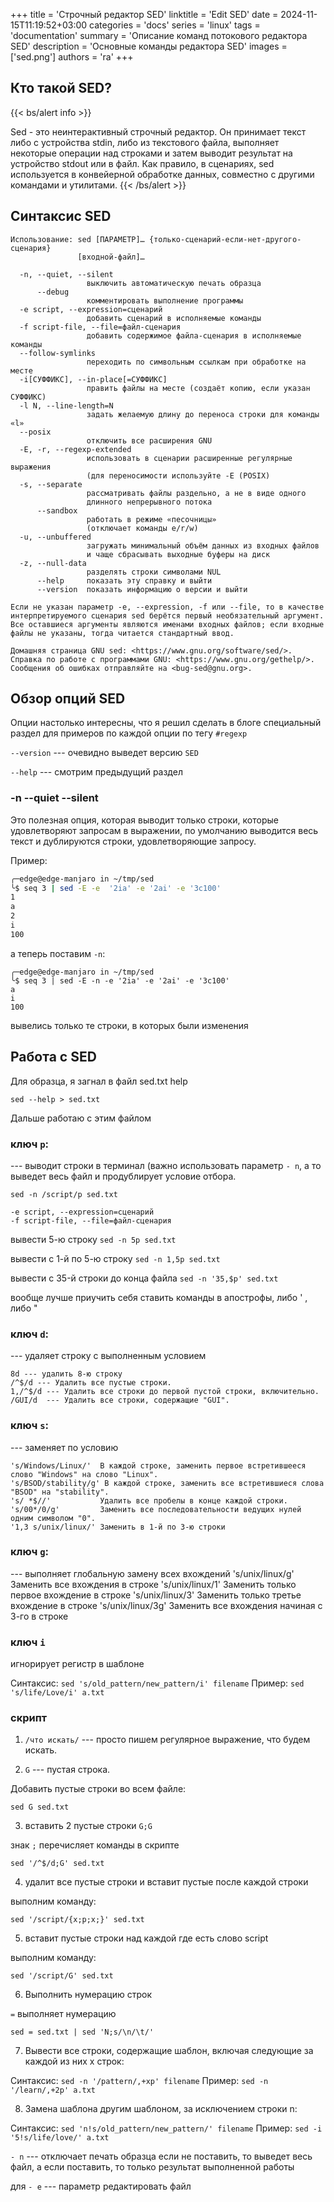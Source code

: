 +++
title = 'Строчный редактор SED'
linktitle = 'Edit SED'
date = 2024-11-15T11:19:52+03:00
categories = 'docs'
series = 'linux'
tags = 'documentation'
summary = 'Описание команд потокового редактора SED'
description = 'Основные команды редактора SED'
images = ['sed.png']
authors = 'ra'
+++

## Кто такой SED?

{{< bs/alert info >}}


Sed - это неинтерактивный строчный редактор. Он принимает текст либо с устройства stdin, либо из текстового файла, выполняет некоторые операции над строками и затем выводит результат на устройство stdout или в файл. Как правило, в сценариях, sed используется в конвейерной обработке данных, совместно с другими командами и утилитами.
{{< /bs/alert >}}
## Синтаксис SED



```shell
Использование: sed [ПАРАМЕТР]… {только-сценарий-если-нет-другого-сценария}
               [входной-файл]…

  -n, --quiet, --silent
                 выключить автоматическую печать образца
      --debug
                 комментировать выполнение программы
  -e script, --expression=сценарий
                 добавить сценарий в исполняемые команды
  -f script-file, --file=файл-сценария
                 добавить содержимое файла-сценария в исполняемые команды
  --follow-symlinks
                 переходить по символьным ссылкам при обработке на месте
  -i[СУФФИКС], --in-place[=СУФФИКС]
                 править файлы на месте (создаёт копию, если указан СУФФИКС)
  -l N, --line-length=N
                 задать желаемую длину до переноса строки для команды «l»
  --posix
                 отключить все расширения GNU
  -E, -r, --regexp-extended
                 использовать в сценарии расширенные регулярные выражения
                 (для переносимости используйте -E (POSIX)
  -s, --separate
                 рассматривать файлы раздельно, а не в виде одного
                 длинного непрерывного потока
      --sandbox
                 работать в режиме «песочницы»
                 (отключает команды e/r/w)
  -u, --unbuffered
                 загружать минимальный объём данных из входных файлов
                 и чаще сбрасывать выходные буферы на диск
  -z, --null-data
                 разделять строки символами NUL
      --help     показать эту справку и выйти
      --version  показать информацию о версии и выйти

Если не указан параметр -e, --expression, -f или --file, то в качестве
интерпретируемого сценария sed берётся первый необязательный аргумент.
Все оставшиеся аргументы являются именами входных файлов; если входные
файлы не указаны, тогда читается стандартный ввод.

Домашняя страница GNU sed: <https://www.gnu.org/software/sed/>.
Справка по работе с программами GNU: <https://www.gnu.org/gethelp/>.
Сообщения об ошибках отправляйте на <bug-sed@gnu.org>.
```

## Обзор опций SED

Опции настолько интересны, что я решил сделать в блоге специальный раздел для примеров по каждой опции по тегу `#regexp`

`--version` --- очевидно выведет версию `SED`

`--help` --- смотрим предыдущий раздел

### -n \-\-quiet \-\-silent

Это полезная опция, которая выводит только строки, которые удовлетворяют запросам в выражении, по умолчанию выводится весь текст и дублируются строки, удовлетворяющие запросу.

Пример: 
```sh
╭─edge@edge-manjaro in ~/tmp/sed 
╰$ seq 3 | sed -E -e  '2ia' -e '2ai' -e '3c100'  
1
a
2
i
100
```
а теперь поставим `-n`:
```shell
╭─edge@edge-manjaro in ~/tmp/sed 
╰$ seq 3 | sed -E -n -e '2ia' -e '2ai' -e '3c100' 
a
i
100
```
вывелись только те строки, в которых были изменения

## Работа с SED
Для образца, я загнал в файл sed.txt help
```shell
sed --help > sed.txt
```
Дальше работаю с этим файлом

### ключ `p`: 
--- выводит строки в терминал (важно использовать параметр `- n`, а то выведет весь файл и продублирует условие отбора.

```shell
sed -n /script/p sed.txt

-e script, --expression=сценарий
-f script-file, --file=файл-сценария
```
вывести 5-ю строку `sed -n 5p sed.txt`

вывести с 1-й по 5-ю строку `sed -n 1,5p sed.txt`

вывести c 35-й строки до конца файла `sed -n '35,$p' sed.txt`

вообще лучше приучить себя ставить команды в апострофы, либо \' , либо \"

### ключ `d`:

--- удаляет строку с выполненным условием

	8d --- удалить 8-ю строку
	/^$/d --- Удалить все пустые строки.
	1,/^$/d	--- Удалить все строки до первой пустой строки, включительно.
	/GUI/d	--- Удалить все строки, содержащие "GUI".

### ключ `s`:

--- заменяет по условию

	's/Windows/Linux/'	В каждой строке, заменить первое встретившееся слово "Windows" на слово "Linux".
	's/BSOD/stability/g' В каждой строке, заменить все встретившиеся слова "BSOD" на "stability".
	's/ *$//'	        Удалить все пробелы в конце каждой строки.
	's/00*/0/g'	        Заменить все последовательности ведущих нулей одним символом "0".
	'1,3 s/unix/linux/' Заменить в 1-й по 3-ю строки

### ключ `g`:
--- выполняет глобальную замену всех вхождений
	's/unix/linux/g'    Заменить все вхождения в строке
	's/unix/linux/1'    Заменить только первое вхождение в строке
	's/unix/linux/3'    Заменить только третье вхождение в строке
	's/unix/linux/3g'    Заменить все вхождения начиная с 3-го в строке
### ключ `i`
игнорирует регистр в шаблоне

Синтаксис: `sed 's/old_pattern/new_pattern/i' filename`
Пример: `sed 's/life/Love/i' a.txt`
### скрипт

1. `/что искать/` --- просто пишем регулярное выражение, что будем искать.

2. `G` --- пустая строка. 

Добавить пустые строки во всем файле:

	sed G sed.txt

3. вставить 2 пустые строки `G;G`

знак `;` перечисляет команды в скрипте

	sed '/^$/d;G' sed.txt
	
4. удалит все пустые строки и вставит пустые после каждой строки

выполним команду:

	sed '/script/{x;p;x;}' sed.txt
	
5. вставит пустые строки над каждой где есть слово script

выполним команду:

	sed '/script/G' sed.txt
	
6. Выполнить нумерацию строк

`=` выполняет нумерацию

	sed = sed.txt | sed 'N;s/\n/\t/'
	
7. Вывести все строки, содержащие шаблон, включая следующие за каждой из них x строк:

Синтаксис: `sed -n '/pattern/,+xp' filename`
Пример: `sed -n '/learn/,+2p' a.txt`

8. Замена шаблона другим шаблоном, за исключением строки n:

Синтаксис: `sed 'n!s/old_pattern/new_pattern/' filename`
Пример: `sed -i '5!s/life/love/' a.txt`

`- n` --- отключает печать образца
если не поставить, то выведет весь файл, а если поставить, то только результат выполненной работы

для 
`- e` --- параметр редактировать файл
